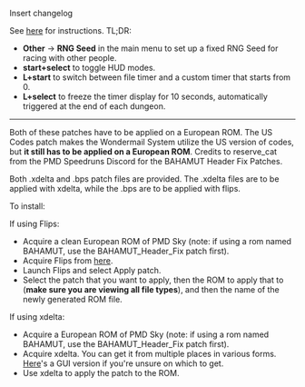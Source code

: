 Insert changelog

See [here](/README.md) for instructions.
TL;DR:
 - **Other** -> **RNG Seed** in the main menu to set up a fixed RNG Seed for racing with other people.
 - **start+select** to toggle HUD modes.
 - **L+start** to switch between file timer and a custom timer that starts from 0.
 - **L+select** to freeze the timer display for 10 seconds, automatically triggered at the end of each dungeon.

---

Both of these patches have to be applied on a European ROM. The US Codes patch makes the Wondermail System utilize the US version of codes, but **it still has to be applied on a European ROM**.
Credits to reserve_cat from the PMD Speedruns Discord for the BAHAMUT Header Fix Patches.

Both .xdelta and .bps patch files are provided.
The .xdelta files are to be applied with xdelta, while the .bps are to be applied with flips.

To install:

If using Flips:

- Acquire a clean European ROM of PMD Sky (note: if using a rom named BAHAMUT, use the BAHAMUT_Header_Fix patch first).
- Acquire Flips from [here](https://www.smwcentral.net/?a=details&id=11474&p=section).
- Launch Flips and select Apply patch.
- Select the patch that you want to apply, then the ROM to apply that to (**make sure you are viewing all file types**), and then the name of the newly generated ROM file.

If using xdelta:

- Acquire a European ROM of PMD Sky (note: if using a rom named BAHAMUT, use the BAHAMUT_Header_Fix patch first).
- Acquire xdelta. You can get it from multiple places in various forms. [Here](https://www.romhacking.net/utilities/704/)'s a GUI version if you're unsure on which to get.
- Use xdelta to apply the patch to the ROM.